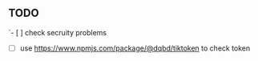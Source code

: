 ## TODO

`- [ ] check secruity problems
- [ ] use https://www.npmjs.com/package/@dqbd/tiktoken to check token
